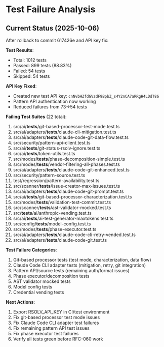 # Test Failure Analysis

## Current Status (2025-10-06)

After rollback to commit 617426e and API key fix:

**Test Results**:
- Total: 1012 tests
- Passed: 899 tests (88.83%)
- Failed: 54 tests  
- Skipped: 54 tests

**API Key Fixed**:
- Created new test API key: `cnNvbHZfdGVzdF9BpbZ_s4Y2nCA7aRRgH4LDdT86`
- Pattern API authentication now working
- Reduced failures from 73→54 tests

**Failing Test Suites** (22 total):
1. src/ai/__tests__/git-based-processor-test-mode.test.ts
2. src/ai/adapters/__tests__/claude-cli-mitigation.test.ts
3. src/ai/adapters/__tests__/claude-code-git-data-flow.test.ts
4. src/security/pattern-api-client.test.ts
5. src/ai/__tests__/git-status-rsolv-ignore.test.ts
6. src/ai/__tests__/token-utils.test.ts
7. src/modes/__tests__/phase-decomposition-simple.test.ts
8. src/modes/__tests__/vendor-filtering-all-phases.test.ts
9. src/ai/adapters/__tests__/claude-code-git-enhanced.test.ts
10. src/security/pattern-source.test.ts
11. test/regression/pattern-availability.test.ts
12. src/scanner/__tests__/issue-creator-max-issues.test.ts
13. src/ai/adapters/__tests__/claude-code-git-prompt.test.ts
14. src/ai/__tests__/git-based-processor-characterization.test.ts
15. src/modes/__tests__/validation-test-commit.test.ts
16. src/scanner/__tests__/ast-validator-mocked.test.ts
17. src/__tests__/ai/anthropic-vending.test.ts
18. src/ai/__tests__/ai-test-generator-maxtokens.test.ts
19. src/config/__tests__/model-config.test.ts
20. src/modes/__tests__/phase-executor.test.ts
21. src/ai/adapters/__tests__/claude-code-cli-retry-vended.test.ts
22. src/ai/adapters/__tests__/claude-code-git.test.ts

**Test Failure Categories**:
1. Git-based processor tests (test mode, characterization, data flow)
2. Claude Code CLI adapter tests (mitigation, retry, git integration)
3. Pattern API/source tests (remaining auth/format issues)
4. Phase executor/decomposition tests
5. AST validator mocked tests
6. Model config tests
7. Credential vending tests

**Next Actions**:
1. Export RSOLV_API_KEY in CI/test environment
2. Fix git-based processor test mode issues
3. Fix Claude Code CLI adapter test failures  
4. Fix remaining pattern API test issues
5. Fix phase executor test failures
6. Verify all tests green before RFC-060 work


